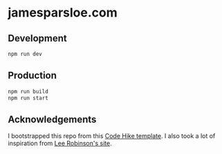 # jamesparsloe.com

## Development

```bash
npm run dev
```

## Production

```bash
npm run build
npm run start
```

## Acknowledgements

I bootstrapped this repo from this [Code Hike template](https://github.com/code-hike/v1-starter). I also took a lot of inspiration from [Lee Robinson's site](https://github.com/leerob/site).
